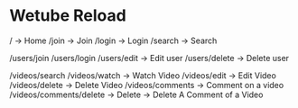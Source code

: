 # Wetube Reload

/ -> Home
/join -> Join
/login -> Login
/search -> Search

/users/join
/users/login
/users/edit -> Edit user
/users/delete -> Delete user

/videos/search
/videos/watch -> Watch Video
/videos/edit -> Edit Video
/videos/delete -> Delete Video
/videos/comments -> Comment on a video
/videos/comments/delete -> Delete -> Delete A Comment of a Video
